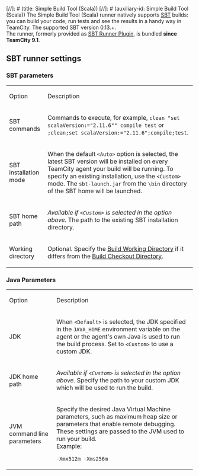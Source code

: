 [//]: # (title: Simple Build Tool (Scala))
[//]: # (auxiliary-id: Simple Build Tool (Scala))
The Simple Build Tool (Scala) runner natively supports [SBT](http://www.scala-sbt.org/) builds: you can build your code, run tests and see the results in a handy way in TeamCity. The supported SBT version 0.13.\+.   
The runner, formerly provided as [SBT Runner Plugin](https://confluence.jetbrains.com/display/TW/SBT+Runner+Plugin), is bundled __since TeamCity 9.1__.



## SBT runner settings


### SBT parameters



<table>
<tr>


<td>

Option 


</td>


<td>

Description 


</td>
</tr>
<tr>


<td>

SBT commands 


</td>


<td>

Commands to execute, for example, `clean "set scalaVersion:="2.11.6"" compile test` or `;clean;set scalaVersion:="2.11.6";compile;test`. 


</td>
</tr>
<tr>


<td>

SBT installation mode 


</td>


<td>

When the default `<Auto>` option is selected, the latest SBT version will be installed on every TeamCity agent your build will be running. To specify an existing installation, use the `<Custom>` mode. The `sbt-launch.jar` from the `\bin` directory of the SBT home will be launched. 


</td>
</tr>
<tr>


<td>

SBT home path 


</td>


<td>

_Available if `<Custom>` is selected in the option above._ The path to the existing SBT installation directory.


</td>
</tr>
<tr>


<td>

Working directory 


</td>


<td>

Optional. Specify the [Build Working Directory](build-working-directory.md) if it differs from the [Build Checkout Directory](build-checkout-directory.md). 


</td>
</tr>
</table>




### Java Parameters



<table>
<tr>


<td>

Option 


</td>


<td>

Description 


</td>
</tr>
<tr>


<td>

JDK 


</td>


<td>

 When `<Default>` is selected, the JDK specified in the `JAVA_HOME` environment variable on the agent or the agent's own Java is used to run the build process. Set to `<Custom>` to use a custom JDK. 


</td>
</tr>
<tr>


<td>

JDK home path 


</td>


<td>

_Available if `<Custom>` is selected in the option above._ Specify the path to your custom JDK which will be used to run the build.


</td>
</tr>
<tr>


<td>

JVM command line parameters 


</td>


<td>

Specify the desired Java Virtual Machine parameters, such as maximum heap size or parameters that enable remote debugging. These settings are passed to the JVM used to run your build.   
 Example:



```Java
-Xmx512m -Xms256m

```


 

</td>
</tr>
</table>

